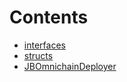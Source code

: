 

# Contents
- [interfaces](/src/interfaces)
- [structs](/src/structs)
- [JBOmnichainDeployer](JBOmnichainDeployer.sol/contract.JBOmnichainDeployer.md)
